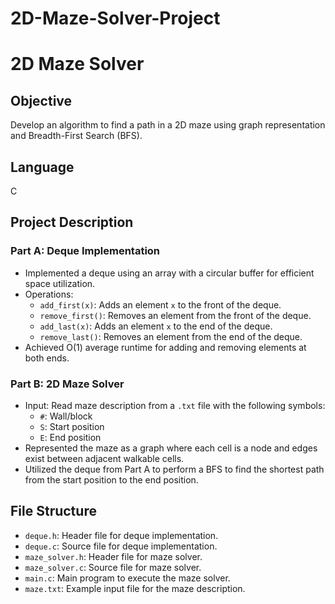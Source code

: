 # 2D-Maze-Solver-Project
# 2D Maze Solver

## Objective
Develop an algorithm to find a path in a 2D maze using graph representation and Breadth-First Search (BFS).

## Language
C

## Project Description

### Part A: Deque Implementation
- Implemented a deque using an array with a circular buffer for efficient space utilization.
- Operations:
  - `add_first(x)`: Adds an element `x` to the front of the deque.
  - `remove_first()`: Removes an element from the front of the deque.
  - `add_last(x)`: Adds an element `x` to the end of the deque.
  - `remove_last()`: Removes an element from the end of the deque.
- Achieved O(1) average runtime for adding and removing elements at both ends.

### Part B: 2D Maze Solver
- Input: Read maze description from a `.txt` file with the following symbols:
  - `#`: Wall/block
  - `S`: Start position
  - `E`: End position
- Represented the maze as a graph where each cell is a node and edges exist between adjacent walkable cells.
- Utilized the deque from Part A to perform a BFS to find the shortest path from the start position to the end position.

## File Structure
- `deque.h`: Header file for deque implementation.
- `deque.c`: Source file for deque implementation.
- `maze_solver.h`: Header file for maze solver.
- `maze_solver.c`: Source file for maze solver.
- `main.c`: Main program to execute the maze solver.
- `maze.txt`: Example input file for the maze description.
